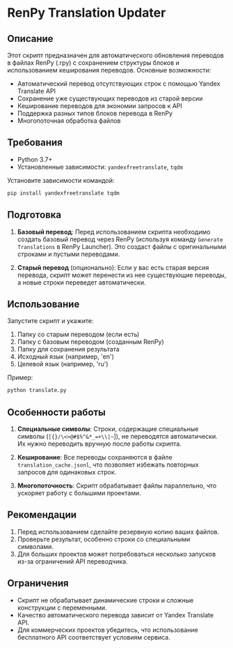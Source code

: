 # RenPy Translation Updater

## Описание

Этот скрипт предназначен для автоматического обновления переводов в файлах RenPy (.rpy) с сохранением структуры блоков и использованием кеширования переводов. Основные возможности:

- Автоматический перевод отсутствующих строк с помощью Yandex Translate API
- Сохранение уже существующих переводов из старой версии
- Кеширование переводов для экономии запросов к API
- Поддержка разных типов блоков перевода в RenPy
- Многопоточная обработка файлов

## Требования

- Python 3.7+
- Установленные зависимости: `yandexfreetranslate`, `tqdm`

Установите зависимости командой:
```bash
pip install yandexfreetranslate tqdm
```

## Подготовка

1. **Базовый перевод**: Перед использованием скрипта необходимо создать базовый перевод через RenPy (используя команду `Generate Translations` в RenPy Launcher). Это создаст файлы с оригинальными строками и пустыми переводами.

2. **Старый перевод** (опционально): Если у вас есть старая версия перевода, скрипт может перенести из нее существующие переводы, а новые строки переведет автоматически.

## Использование

Запустите скрипт и укажите:
1. Папку со старым переводом (если есть)
2. Папку с базовым переводом (созданным RenPy)
3. Папку для сохранения результата
4. Исходный язык (например, 'en')
5. Целевой язык (например, 'ru')

Пример:
```bash
python translate.py
```

## Особенности работы

1. **Специальные символы**: Строки, содержащие специальные символы (`[{}/\<>@#$%^&*_=+\\|~`]), не переводятся автоматически. Их нужно переводить вручную после работы скрипта.

2. **Кеширование**: Все переводы сохраняются в файле `translation_cache.jsonl`, что позволяет избежать повторных запросов для одинаковых строк.

3. **Многопоточность**: Скрипт обрабатывает файлы параллельно, что ускоряет работу с большими проектами.

## Рекомендации

1. Перед использованием сделайте резервную копию ваших файлов.
2. Проверьте результат, особенно строки со специальными символами.
3. Для больших проектов может потребоваться несколько запусков из-за ограничений API переводчика.

## Ограничения

- Скрипт не обрабатывает динамические строки и сложные конструкции с переменными.
- Качество автоматического перевода зависит от Yandex Translate API.
- Для коммерческих проектов убедитесь, что использование бесплатного API соответствует условиям сервиса.
